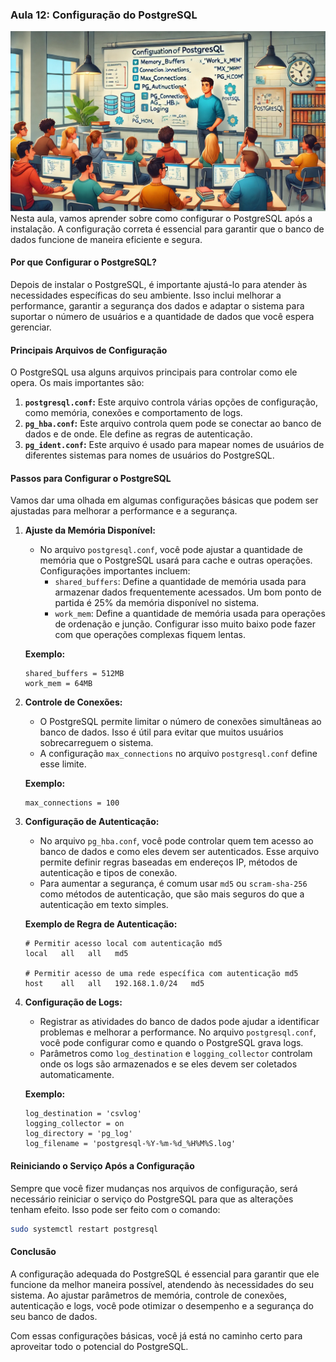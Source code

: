 ### Aula 12: Configuração do PostgreSQL
![](./assets/12.jpeg)
Nesta aula, vamos aprender sobre como configurar o PostgreSQL após a instalação. A configuração correta é essencial para garantir que o banco de dados funcione de maneira eficiente e segura.

#### Por que Configurar o PostgreSQL?

Depois de instalar o PostgreSQL, é importante ajustá-lo para atender às necessidades específicas do seu ambiente. Isso inclui melhorar a performance, garantir a segurança dos dados e adaptar o sistema para suportar o número de usuários e a quantidade de dados que você espera gerenciar.

#### Principais Arquivos de Configuração

O PostgreSQL usa alguns arquivos principais para controlar como ele opera. Os mais importantes são:

1. **`postgresql.conf`:** Este arquivo controla várias opções de configuração, como memória, conexões e comportamento de logs.
2. **`pg_hba.conf`:** Este arquivo controla quem pode se conectar ao banco de dados e de onde. Ele define as regras de autenticação.
3. **`pg_ident.conf`:** Este arquivo é usado para mapear nomes de usuários de diferentes sistemas para nomes de usuários do PostgreSQL.

#### Passos para Configurar o PostgreSQL

Vamos dar uma olhada em algumas configurações básicas que podem ser ajustadas para melhorar a performance e a segurança.

1. **Ajuste da Memória Disponível:**
   - No arquivo `postgresql.conf`, você pode ajustar a quantidade de memória que o PostgreSQL usará para cache e outras operações. Configurações importantes incluem:
     - `shared_buffers`: Define a quantidade de memória usada para armazenar dados frequentemente acessados. Um bom ponto de partida é 25% da memória disponível no sistema.
     - `work_mem`: Define a quantidade de memória usada para operações de ordenação e junção. Configurar isso muito baixo pode fazer com que operações complexas fiquem lentas.

   **Exemplo:**
   ```plaintext
   shared_buffers = 512MB
   work_mem = 64MB
   ```

2. **Controle de Conexões:**
   - O PostgreSQL permite limitar o número de conexões simultâneas ao banco de dados. Isso é útil para evitar que muitos usuários sobrecarreguem o sistema.
   - A configuração `max_connections` no arquivo `postgresql.conf` define esse limite.

   **Exemplo:**
   ```plaintext
   max_connections = 100
   ```

3. **Configuração de Autenticação:**
   - No arquivo `pg_hba.conf`, você pode controlar quem tem acesso ao banco de dados e como eles devem ser autenticados. Esse arquivo permite definir regras baseadas em endereços IP, métodos de autenticação e tipos de conexão.
   - Para aumentar a segurança, é comum usar `md5` ou `scram-sha-256` como métodos de autenticação, que são mais seguros do que a autenticação em texto simples.

   **Exemplo de Regra de Autenticação:**
   ```plaintext
   # Permitir acesso local com autenticação md5
   local   all   all   md5

   # Permitir acesso de uma rede específica com autenticação md5
   host    all   all   192.168.1.0/24   md5
   ```

4. **Configuração de Logs:**
   - Registrar as atividades do banco de dados pode ajudar a identificar problemas e melhorar a performance. No arquivo `postgresql.conf`, você pode configurar como e quando o PostgreSQL grava logs.
   - Parâmetros como `log_destination` e `logging_collector` controlam onde os logs são armazenados e se eles devem ser coletados automaticamente.

   **Exemplo:**
   ```plaintext
   log_destination = 'csvlog'
   logging_collector = on
   log_directory = 'pg_log'
   log_filename = 'postgresql-%Y-%m-%d_%H%M%S.log'
   ```

#### Reiniciando o Serviço Após a Configuração

Sempre que você fizer mudanças nos arquivos de configuração, será necessário reiniciar o serviço do PostgreSQL para que as alterações tenham efeito. Isso pode ser feito com o comando:

```bash
sudo systemctl restart postgresql
```

#### Conclusão

A configuração adequada do PostgreSQL é essencial para garantir que ele funcione da melhor maneira possível, atendendo às necessidades do seu sistema. Ao ajustar parâmetros de memória, controle de conexões, autenticação e logs, você pode otimizar o desempenho e a segurança do seu banco de dados. 

Com essas configurações básicas, você já está no caminho certo para aproveitar todo o potencial do PostgreSQL.